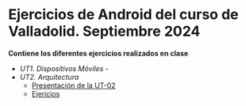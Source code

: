 # Ejercicios de Android del curso de Valladolid. Septiembre 2024 
**Contiene los diferentes ejercicios realizados en clase**

- *UT1. Dispositivos Móviles*
      - 
- *UT2. Arquitectura*
  - [Presentación de la UT-02]()
  - [Ejericios]()

